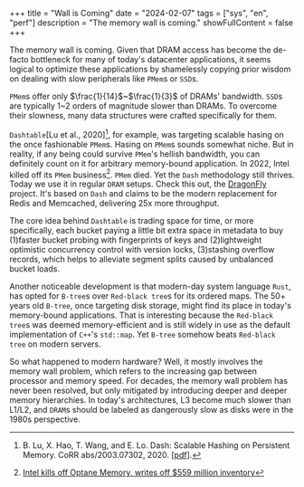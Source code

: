 +++
title = "Wall is Coming"
date = "2024-02-07"
tags = ["sys", "en", "perf"]
description = "The memory wall is coming."
showFullContent = false
+++

The memory wall is coming. Given that DRAM access has become the de-facto bottleneck for many of today's datacenter applications, it seems logical to optimize these applications by shamelessly copying prior wisdom on dealing with slow peripherals like `PMem`s or `SSD`s. 

`PMem`s offer only $\frac{1}{14}$~$\frac{1}{3}$ of DRAMs' bandwidth. `SSD`s are typically 1~2 orders of magnitude slower than DRAMs. To overcome their slowness, many data structures were crafted specifically for them.

`Dashtable`[Lu et al., 2020][^4], for example, was targeting scalable hasing on the once fashionable `PMem`s. Hasing on `PMem`s sounds somewhat niche. But in reality, if any being could survive `PMem`'s hellish bandwidth, you can definitely count on it for arbitrary memory-bound application. In 2022, Intel killed off its `PMem` business[^5]. `PMem` died. Yet the `Dash` methodology still thrives. Today we use it in regular `DRAM` setups. Check this out, the [DragonFly](https://github.com/dragonflydb/dragonfly) project. It's based on `Dash` and claims to be the modern replacement for Redis and Memcached, delivering 25x more throughput. 

The core idea behind `Dashtable` is trading space for time, or more specifically, each bucket paying a little bit extra space in metadata to buy (1)faster bucket probing with fingerprints of keys and (2)lightweight optimistic concurrency control with version locks, (3)stashing overflow records, which helps to alleviate segment splits caused by unbalanced bucket loads. 

Another noticeable development is that modern-day system language `Rust`, has opted for `B-tree`s over `Red-black tree`s for its ordered maps. The 50+ years old `B-tree`, once targeting disk storage, might find its place in today's memory-bound applications. That is interesting because the `Red-black tree`s was deemed memory-efficient and is still widely in use as the default implementation of `C++`'s `std::map`. Yet `B-tree` somehow beats `Red-black tree` on modern servers.

So what happened to modern hardware? Well, it mostly involves the memory wall problem, which refers to the increasing gap between processor and memory speed. For decades, the memory wall problem has never been resolved, but only mitigated by introducing deeper and deeper memory hierarchies. In today's architectures, L3 become much slower than L1/L2, and `DRAM`s should be labeled as dangerously slow as disks were in the 1980s perspective.

[^1]: [Tuning Guides for Intel® Xeon® Scalable Processor-Based Systems](https://www.intel.com/content/www/us/en/developer/articles/guide/xeon-performance-tuning-and-solution-guides.html#gs.3h82qm)
[^2]: [Finding arithmetic intensity of application](https://community.intel.com/t5/Software-Tuning-Performance/Finding-arithmetic-intensity-of-application/m-p/1093205#M5700)
[^3]: [MIT 6.172 Performance Engineering of Software Systems](https://ocw.mit.edu/courses/6-172-performance-engineering-of-software-systems-fall-2018/pages/lecture-slides/)
[^4]: B. Lu, X. Hao, T. Wang, and E. Lo. Dash: Scalable Hashing on Persistent Memory. CoRR abs/2003.07302, 2020. [[pdf]](https://arxiv.org/pdf/2003.07302.pdf).
[^5]: [Intel kills off Optane Memory, writes off $559 million inventory](https://www.datacenterdynamics.com/en/news/intel-kills-off-optane-memory-writes-off-559-million-inventory/)

